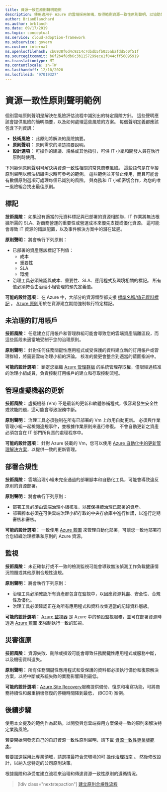 ```yaml
---
title: 資源一致性原則聲明範例
description: 使用適用于 Azure 的雲端採用架構，取得範例資源一致性原則聲明，以協助您將組織的原則聲明草稿。
author: BrianBlanchard
ms.author: brblanch
ms.date: 09/17/2019
ms.topic: conceptual
ms.service: cloud-adoption-framework
ms.subservice: govern
ms.custom: internal
ms.openlocfilehash: cb6938f6d4c9214c7dbdb5fb035abafdd5c0f51f
ms.sourcegitcommit: b6f2b4f8db6c3b1157299ece1f044cff56895919
ms.translationtype: MT
ms.contentlocale: zh-TW
ms.lasthandoff: 12/10/2020
ms.locfileid: "97019327"
---
```

# <a name="resource-consistency-sample-policy-statements"></a>資源一致性原則聲明範例

個別雲端原則聲明是解決在風險評估流程中識別出的特定風險方針。 這些聲明應該會提供風險的簡明摘要，以及如何處理這些風險的方案。 每個聲明定義都應該包含下列資訊：

- **技術風險：** 此原則將解決的風險摘要。
- **原則聲明：** 原則需求的清楚摘要說明。
- **設計選項：** 可操作的建議、規格或其他指引，可供 IT 小組和開發人員在執行原則時使用。

下列範例原則聲明可解決與資源一致性相關的常見商務風險。 這些語句是在草擬原則聲明以解決組織需求時可參考的範例。 這些範例並非禁止使用，而且可能會有數個原則選項可處理每個已識別的風險。 與商務和 IT 小組密切合作，為您的唯一風險組合找出最佳原則。

## <a name="tagging"></a>標記

**技術風險：** 如果沒有適當的元資料標記與已部署的資源相關聯，IT 作業將無法根據所需的 SLA、對商務營運的重要性或營運成本來優先支援或優化資源。 這可能會導致 IT 資源的錯誤配置，以及事件解決方案中的潛在延遲。

**原則聲明：** 將會執行下列原則：

- 已部署的資產應該標記下列值：
  - 成本
  - 重要性
  - SLA
  - 環境
- 治理工具必須確認與成本、重要性、SLA、應用程式及環境相關的標記。 所有值必須符合由治理小組管理的預先定義值。

**可能的設計選項：** 在 Azure 中，大部分的資源類型都支援 [標準名稱/值元資料標記](/azure/azure-resource-manager/management/tag-resources) 。 [Azure 原則](/azure/governance/policy/overview)用於在資源建立期間強制執行特定標記。

## <a name="ungoverned-subscriptions"></a>未治理的訂用帳戶

**技術風險：** 任意建立訂用帳戶和管理群組可能會導致您的雲端資產隔離區段，而這些區段未適當地受制于您的治理原則。

**原則聲明：** 針對任何任務關鍵性應用程式或受保護的資料建立新的訂用帳戶或管理群組，將需要雲端治理小組的評論。 核准的變更會整合到適當的藍圖指派中。

**可能的設計選項：** 鎖定您組織 [Azure 管理群組](/azure/governance/management-groups) 的系統管理存取權，僅限經過核准的治理小組成員，負責控制訂用帳戶的建立和存取控制流程。

## <a name="manage-updates-to-virtual-machines"></a>管理虛擬機器的更新

**技術風險：** 虛擬機器 (Vm) 不是最新的更新和軟體修補程式，很容易發生安全性或效能問題，這可能會導致服務中斷。

**原則聲明：** 治理工具必須強制在所有已部署的 Vm 上啟用自動更新。 必須與作業管理小組一起檢閱違規事件，並根據作業原則來進行修復。 不會自動更新之資產必須包含在 IT 部門所負責的處理程序中。

<!-- docutune:ignore "consistent update management" -->

**可能的設計選項：** 針對 Azure 裝載的 Vm，您可以使用 [Azure 自動化中的更新管理解決方案](/azure/automation/update-management/overview)，以提供一致的更新管理。

## <a name="deployment-compliance"></a>部署合規性

**技術風險：** 雲端治理小組未完全通過的部署腳本和自動化工具，可能會導致違反原則的資源部署。

**原則聲明：** 將會執行下列原則：

- 部署工具必須由雲端治理小組核准，以確保持續治理已部署的資產。
- 部署腳本必須在可供雲端治理小組存取的中央存放庫中進行維護，以進行定期審核和審核。

**可能的設計選項：** 一致使用 [Azure 藍圖](/azure/governance/blueprints) 來管理自動化部署，可讓您一致地部署符合您組織治理標準和原則的 Azure 資源。

## <a name="monitoring"></a>監視

**技術風險：** 未正確執行或不一致的檢測監視可能會導致無法偵測工作負載健康情況問題或其他原則合規性違規。

**原則聲明：** 將會執行下列原則：

- 治理工具必須確認所有資產都包含在監視中，以因應資源耗盡、安全性、合規性及優化。
- 治理工具必須確認正在為所有應用程式和資料收集適當的記錄資料層級。

**可能的設計選項：** [Azure 監視器](/azure/azure-monitor/overview) 是 Azure 中的預設監視服務，並可在部署資源時透過 [Azure 藍圖](/azure/governance/blueprints) 來強制執行一致的監視。

## <a name="disaster-recovery"></a>災害復原

**技術風險：** 資源失敗、刪除或損毀可能會導致任務關鍵性應用程式或服務中斷，以及機密資料遺失。

**原則聲明：** 所有任務關鍵性應用程式和受保護的資料都必須執行備份和復原解決方案，以將中斷或系統失敗的業務影響降到最低。

**可能的設計選項：**[Azure Site Recovery](/azure/site-recovery/site-recovery-overview)服務提供備份、復原和複寫功能，可將商務持續性和嚴重損壞修復的停機時間降到最低， (BCDR) 案例。

## <a name="next-steps"></a>後續步驟

使用本文提及的範例作為起點，以開發與您雲端採用方案保持一致的原則來解決特定業務風險。

若要開始開發您自己的自訂資源一致性原則聲明，請下載 [資源一致性專業版範本](./template.md)。

若要加速採用此專業領域，請選擇最符合您環境的可 [操作治理指南](../guides/index.md) 。 然後修改設計，以納入您特定的公司原則決策。

根據風險和承受度建立流程來治理和傳達資源一致性原則的遵循情況。

> [!div class="nextstepaction"]
> [建立原則合規性流程](./compliance-processes.md)
